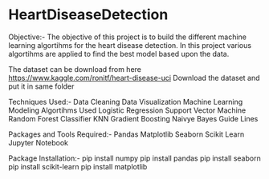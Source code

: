 # HeartDiseaseDetection
Objective:-
The objective of this project is to build the different machine learning algortihms for the heart disease detection. In this project various algortihms are applied to find the best model based upon the data.

The dataset can be download from here https://www.kaggle.com/ronitf/heart-disease-uci Download the dataset and put it in same folder

Techniques Used:-
Data Cleaning
Data Visualization
Machine Learning Modeling
Algortihms Used
Logistic Regression
Support Vector Machine
Random Forest Classifier
KNN
Gradient Boosting
Naivye Bayes
Guide Lines

Packages and Tools Required:-
Pandas 
Matplotlib
Seaborn
Scikit Learn
Jupyter Notebook

Package Installation:-
pip install numpy
pip install pandas
pip install seaborn
pip install scikit-learn
pip install matplotlib
